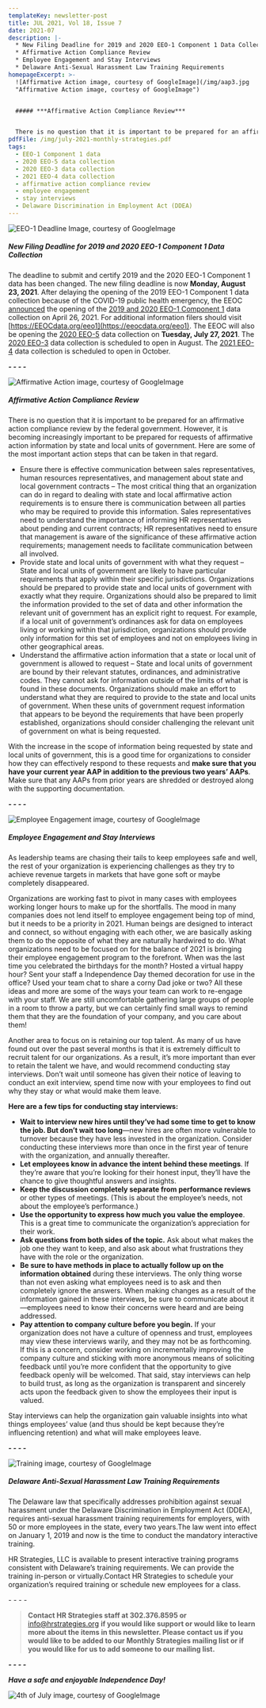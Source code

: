 ```yaml
---
templateKey: newsletter-post
title: JUL 2021, Vol 18, Issue 7
date: 2021-07
description: |-
  * New Filing Deadline for 2019 and 2020 EEO-1 Component 1 Data Collection
  * Affirmative Action Compliance Review
  * Employee Engagement and Stay Interviews
  * Delaware Anti-Sexual Harassment Law Training Requirements
homepageExcerpt: >-
  ![Affirmative Action image, courtesy of GoogleImage](/img/aap3.jpg
  "Affirmative Action image, courtesy of GoogleImage")


  ##### ***Affirmative Action Compliance Review***


  There is no question that it is important to be prepared for an affirmative action compliance review by the federal government. However, it is becoming increasingly important to be prepared for requests of affirmative action information by state and local units of government. Read more for some of the most important action steps that can be taken in that regard.
pdfFile: /img/july-2021-monthly-strategies.pdf
tags:
  - EEO-1 Component 1 data
  - 2020 EEO-5 data collection
  - 2020 EEO-3 data collection
  - 2021 EEO-4 data collection
  - affirmative action compliance review
  - employee engagement
  - stay interviews
  - Delaware Discrimination in Employment Act (DDEA)
---
```

![EEO-1 Deadline Image, courtesy of GoogleImage](/img/eeo-1-deadline.jpg "EEO-1 Deadline Image, courtesy of GoogleImage")

##### ***New Filing Deadline for 2019 and 2020 EEO-1 Component 1 Data Collection***

The deadline to submit and certify 2019 and the 2020 EEO-1 Component 1 data has been changed. The new filing deadline is now **Monday, August 23, 2021**. After delaying the opening of the 2019 EEO-1 Component 1 data collection because of the COVID-19 public health emergency, the EEOC [announced](https://www.eeoc.gov/newsroom/eeoc-announces-opening-2019-and-2020-eeo-1-component-1-data-collection) the opening of the [2019 and 2020 EEO-1 Component 1](https://www.eeoc.gov/employers/eeo-1-data-collection) data collection on April 26, 2021. For additional information filers should visit [https://EEOCdata.org/eeo1](https://eeocdata.org/eeo1). The EEOC will also be opening the [2020 EEO-5](https://www.eeoc.gov/employers/2020-eeo-5-data-collection) data collection on **Tuesday, July 27, 2021**. The [2020 EEO-3](https://www.eeoc.gov/employers/2020-eeo-3-data-collection) data collection is scheduled to open in August. The [2021 EEO-4](https://www.eeoc.gov/employers/2021-eeo-4-data-collection) data collection is scheduled to open in October.

***\- - - -***

![Affirmative Action image, courtesy of GoogleImage](/img/aap3.jpg "Affirmative Action image, courtesy of GoogleImage")

##### ***Affirmative Action Compliance Review***

There is no question that it is important to be prepared for an affirmative action compliance review by the federal government. However, it is becoming increasingly important to be prepared for requests of affirmative action information by state and local units of government. Here are some of the most important action steps that can be taken in that regard.

* Ensure there is effective communication between sales representatives, human resources representatives, and management about state and local government contracts – The most critical thing that an organization can do in regard to dealing with state and local affirmative action requirements is to ensure there is communication between all parties who may be required to provide this information. Sales representatives need to understand the importance of informing HR representatives about pending and current contracts; HR representatives need to ensure that management is aware of the significance of these affirmative action requirements; management needs to facilitate communication between all involved.
* Provide state and local units of government with what they request – State and local units of government are likely to have particular requirements that apply within their specific jurisdictions. Organizations should be prepared to provide state and local units of government with exactly what they require. Organizations should also be prepared to limit the information provided to the set of data and other information the relevant unit of government has an explicit right to request. For example, if a local unit of government’s ordinances ask for data on employees living or working within that jurisdiction, organizations should provide only information for this set of employees and not on employees living in other geographical areas.
* Understand the affirmative action information that a state or local unit of government is allowed to request – State and local units of government are bound by their relevant statutes, ordinances, and administrative codes. They cannot ask for information outside of the limits of what is found in these documents. Organizations should make an effort to understand what they are required to provide to the state and local units of government. When these units of government request information that appears to be beyond the requirements that have been properly established, organizations should consider challenging the relevant unit of government on what is being requested.

With the increase in the scope of information being requested by state and local units of government, this is a good time for organizations to consider how they can effectively respond to these requests and **make sure that you have your current year AAP in addition to the previous two years’ AAPs**. Make sure that any AAPs from prior years are shredded or destroyed along with the supporting documentation.

***\- - - -***

![Employee Engagement image, courtesy of GoogleImage](/img/employee-engagement.jpg "Employee Engagement image, courtesy of GoogleImage")

##### ***Employee Engagement and Stay Interviews***

As leadership teams are chasing their tails to keep employees safe and well, the rest of your organization is experiencing challenges as they try to achieve revenue targets in markets that have gone soft or maybe completely disappeared.

Organizations are working fast to pivot in many cases with employees working longer hours to make up for the shortfalls. The mood in many companies does not lend itself to employee engagement being top of mind, but it needs to be a priority in 2021. Human beings are designed to interact and connect, so without engaging with each other, we are basically asking them to do the opposite of what they are naturally hardwired to do. What organizations need to be focused on for the balance of 2021 is bringing their employee engagement program to the forefront. When was the last time you celebrated the birthdays for the month? Hosted a virtual happy hour? Sent your staff a Independence Day themed decoration for use in the office? Used your team chat to share a corny Dad joke or two? All these ideas and more are some of the ways your team can work to re-engage with your staff. We are still uncomfortable gathering large groups of people in a room to throw a party, but we can certainly find small ways to remind them that they are the foundation of your company, and you care about them!

Another area to focus on is retaining our top talent. As many of us have found out over the past several months is that it is extremely difficult to recruit talent for our organizations. As a result, it’s more important than ever to retain the talent we have, and would recommend conducting stay interviews. Don’t wait until someone has given their notice of leaving to conduct an exit interview, spend time now with your employees to find out why they stay or what would make them leave.

**Here are a few tips for conducting stay interviews:**

* **Wait to interview new hires until they’ve had some time to get to know the job. But don’t wait too long**—new hires are often more vulnerable to turnover because they have less invested in the organization. Consider conducting these interviews more than once in the first year of tenure with the organization, and annually thereafter.
* **Let employees know in advance the intent behind these meetings**. If they’re aware that you’re looking for their honest input, they’ll have the chance to give thoughtful answers and insights.
* **Keep the discussion completely separate from performance reviews** or other types of meetings. (This is about the employee’s needs, not about the employee’s performance.)
* **Use the opportunity to express how much you value the employee**. This is a great time to communicate the organization’s appreciation for their work.
* **Ask questions from both sides of the topic.** Ask about what makes the job one they want to keep, and also ask about what frustrations they have with the role or the organization.
* **Be sure to have methods in place to actually follow up on the information obtained** during these interviews. The only thing worse than not even asking what employees need is to ask and then completely ignore the answers. When making changes as a result of the information gained in these interviews, be sure to communicate about it—employees need to know their concerns were heard and are being addressed.
* **Pay attention to company culture before you begin.** If your organization does not have a culture of openness and trust, employees may view these interviews warily, and they may not be as forthcoming. If this is a concern, consider working on incrementally improving the company culture and sticking with more anonymous means of soliciting feedback until you’re more confident that the opportunity to give feedback openly will be welcomed. That said, stay interviews can help to build trust, as long as the organization is transparent and sincerely acts upon the feedback given to show the employees their input is valued.

Stay interviews can help the organization gain valuable insights into what things employees’ value (and thus should be kept because they’re influencing retention) and what will make employees leave.

***\- - - -***

![Training image, courtesy of GoogleImage](/img/training.jpg "Training image, courtesy of GoogleImage")

##### ***Delaware Anti-Sexual Harassment Law Training Requirements***

The Delaware law that specifically addresses prohibition against sexual harassment under the Delaware Discrimination in Employment Act (DDEA), requires anti-sexual harassment training requirements for employers, with 50 or more employees in the state, every two years.The law went into effect on January 1, 2019 and now is the time to conduct the mandatory interactive training.

HR Strategies, LLC is available to present interactive training programs consistent with Delaware’s training requirements. We can provide the training in-person or virtually.Contact HR Strategies to schedule your organization’s required training or schedule new employees for a class.

\- - - -

> **Contact HR Strategies staff at 302.376.8595 or** [info@hrstrategies.org](mailto:info@hrstrategies.org) **if you would like support or would like to learn more about the items in this newsletter. Please contact us if you would like to be added to our Monthly Strategies mailing list or if you would like for us to add someone to our mailing list.**

***\- - - -***

***Have a safe and enjoyable Independence Day!***

![4th of July image, courtesy of GoogleImage](/img/4th-of-july.jpg "4th of July image, courtesy of GoogleImage")